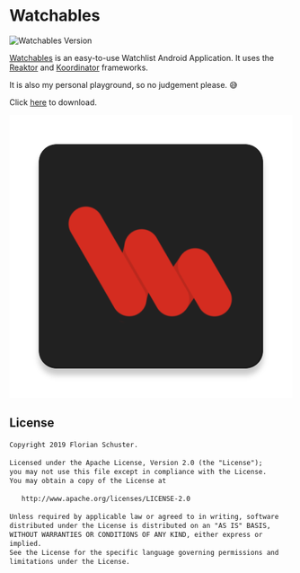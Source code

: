 # Watchables

![Watchables Version](https://img.shields.io/badge/watchables-1.0.8-red.svg)

[Watchables](https://watchables.page.link/app) is an easy-to-use Watchlist Android Application. It uses the [Reaktor](https://github.com/floschu/Reaktor) and [Koordinator](https://github.com/floschu/Koordinator) frameworks.

It is also my personal playground, so no judgement please. 😅

Click [here](https://play.google.com/store/apps/details?id=at.florianschuster.watchables) to download.

![Watchables App Logo](app/src/main/ic_launcher-web.png)

## License

```
Copyright 2019 Florian Schuster.

Licensed under the Apache License, Version 2.0 (the "License");
you may not use this file except in compliance with the License.
You may obtain a copy of the License at

   http://www.apache.org/licenses/LICENSE-2.0

Unless required by applicable law or agreed to in writing, software
distributed under the License is distributed on an "AS IS" BASIS,
WITHOUT WARRANTIES OR CONDITIONS OF ANY KIND, either express or implied.
See the License for the specific language governing permissions and
limitations under the License.
```
